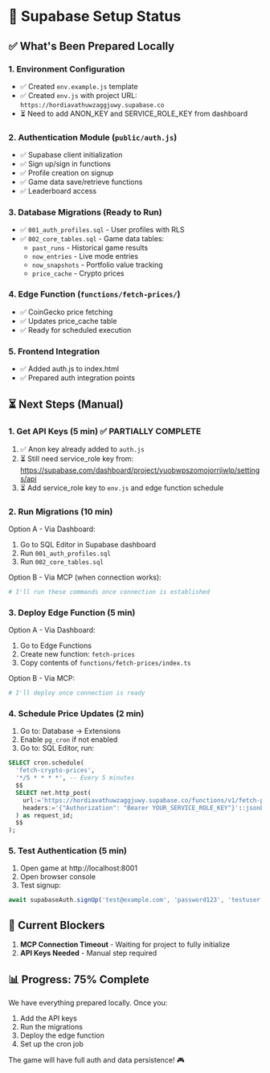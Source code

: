 # 🚀 Supabase Setup Status

## ✅ What's Been Prepared Locally

### 1. **Environment Configuration**
- ✅ Created `env.example.js` template
- ✅ Created `env.js` with project URL: `https://hordiavathuwzaggjuwy.supabase.co`
- ⏳ Need to add ANON_KEY and SERVICE_ROLE_KEY from dashboard

### 2. **Authentication Module** (`public/auth.js`)
- ✅ Supabase client initialization
- ✅ Sign up/sign in functions
- ✅ Profile creation on signup
- ✅ Game data save/retrieve functions
- ✅ Leaderboard access

### 3. **Database Migrations** (Ready to Run)
- ✅ `001_auth_profiles.sql` - User profiles with RLS
- ✅ `002_core_tables.sql` - Game data tables:
  - `past_runs` - Historical game results
  - `now_entries` - Live mode entries
  - `now_snapshots` - Portfolio value tracking
  - `price_cache` - Crypto prices

### 4. **Edge Function** (`functions/fetch-prices/`)
- ✅ CoinGecko price fetching
- ✅ Updates price_cache table
- ✅ Ready for scheduled execution

### 5. **Frontend Integration**
- ✅ Added auth.js to index.html
- ✅ Prepared auth integration points

## ⏳ Next Steps (Manual)

### 1. **Get API Keys** (5 min) ✅ PARTIALLY COMPLETE
1. ✅ Anon key already added to `auth.js`
2. ⏳ Still need service_role key from: https://supabase.com/dashboard/project/yuobwpszomojorrjiwlp/settings/api
3. ⏳ Add service_role key to `env.js` and edge function schedule

### 2. **Run Migrations** (10 min)
Option A - Via Dashboard:
1. Go to SQL Editor in Supabase dashboard
2. Run `001_auth_profiles.sql`
3. Run `002_core_tables.sql`

Option B - Via MCP (when connection works):
```bash
# I'll run these commands once connection is established
```

### 3. **Deploy Edge Function** (5 min)
Option A - Via Dashboard:
1. Go to Edge Functions
2. Create new function: `fetch-prices`
3. Copy contents of `functions/fetch-prices/index.ts`

Option B - Via MCP:
```bash
# I'll deploy once connection is ready
```

### 4. **Schedule Price Updates** (2 min)
1. Go to: Database → Extensions
2. Enable `pg_cron` if not enabled
3. Go to: SQL Editor, run:
```sql
SELECT cron.schedule(
  'fetch-crypto-prices',
  '*/5 * * * *', -- Every 5 minutes
  $$
  SELECT net.http_post(
    url:='https://hordiavathuwzaggjuwy.supabase.co/functions/v1/fetch-prices',
    headers:='{"Authorization": "Bearer YOUR_SERVICE_ROLE_KEY"}'::jsonb
  ) as request_id;
  $$
);
```

### 5. **Test Authentication** (5 min)
1. Open game at http://localhost:8001
2. Open browser console
3. Test signup:
```javascript
await supabaseAuth.signUp('test@example.com', 'password123', 'testuser')
```

## 🎯 Current Blockers

1. **MCP Connection Timeout** - Waiting for project to fully initialize
2. **API Keys Needed** - Manual step required

## 📊 Progress: 75% Complete

We have everything prepared locally. Once you:
1. Add the API keys
2. Run the migrations
3. Deploy the edge function
4. Set up the cron job

The game will have full auth and data persistence! 🎮 